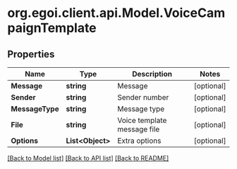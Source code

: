 # org.egoi.client.api.Model.VoiceCampaignTemplate
## Properties

Name | Type | Description | Notes
------------ | ------------- | ------------- | -------------
**Message** | **string** | Message | [optional] 
**Sender** | **string** | Sender number | [optional] 
**MessageType** | **string** | Message type | [optional] 
**File** | **string** | Voice template message file | [optional] 
**Options** | **List&lt;Object&gt;** | Extra options | [optional] 

[[Back to Model list]](../README.md#documentation-for-models) [[Back to API list]](../README.md#documentation-for-api-endpoints) [[Back to README]](../README.md)

